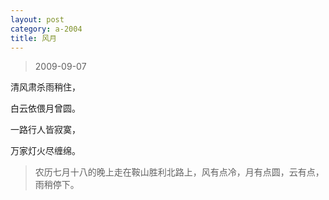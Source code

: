 ```yaml
---
layout: post
category: a-2004
title: 风月
---
```


> 2009-09-07

清风肃杀雨稍住，

白云依偎月曾圆。

一路行人皆寂寞，

万家灯火尽缠绵。

> 农历七月十八的晚上走在鞍山胜利北路上，风有点冷，月有点圆，云有点，雨稍停下。
